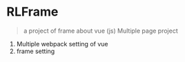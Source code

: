 # RLFrame

> a project of frame about vue (js)
> Multiple page project

1. Multiple webpack setting of vue
2. frame setting